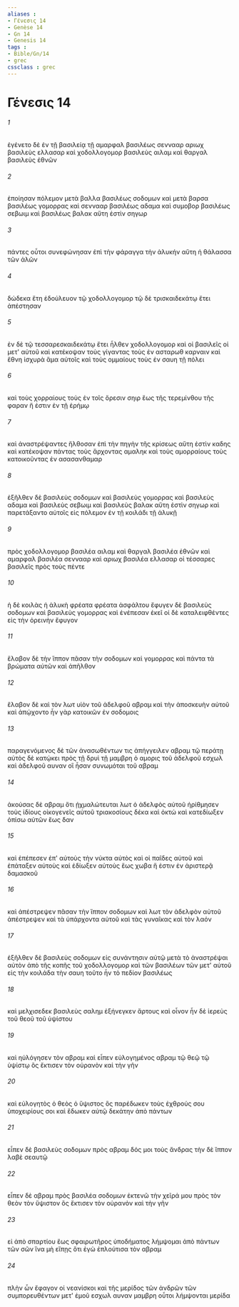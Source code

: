 ```yaml
---
aliases : 
- Γένεσις 14
- Genèse 14
- Gn 14
- Genesis 14
tags : 
- Bible/Gn/14
- grec
cssclass : grec
---
```


# Γένεσις 14

###### 1
ἐγένετο δὲ ἐν τῇ βασιλείᾳ τῇ αμαρφαλ βασιλέως σεννααρ αριωχ βασιλεὺς ελλασαρ καὶ χοδολλογομορ βασιλεὺς αιλαμ καὶ θαργαλ βασιλεὺς ἐθνῶν
###### 2
ἐποίησαν πόλεμον μετὰ βαλλα βασιλέως σοδομων καὶ μετὰ βαρσα βασιλέως γομορρας καὶ σεννααρ βασιλέως αδαμα καὶ συμοβορ βασιλέως σεβωιμ καὶ βασιλέως βαλακ αὕτη ἐστὶν σηγωρ
###### 3
πάντες οὗτοι συνεφώνησαν ἐπὶ τὴν φάραγγα τὴν ἁλυκήν αὕτη ἡ θάλασσα τῶν ἁλῶν
###### 4
δώδεκα ἔτη ἐδούλευον τῷ χοδολλογομορ τῷ δὲ τρισκαιδεκάτῳ ἔτει ἀπέστησαν
###### 5
ἐν δὲ τῷ τεσσαρεσκαιδεκάτῳ ἔτει ἦλθεν χοδολλογομορ καὶ οἱ βασιλεῖς οἱ μετ' αὐτοῦ καὶ κατέκοψαν τοὺς γίγαντας τοὺς ἐν ασταρωθ καρναιν καὶ ἔθνη ἰσχυρὰ ἅμα αὐτοῖς καὶ τοὺς ομμαίους τοὺς ἐν σαυη τῇ πόλει
###### 6
καὶ τοὺς χορραίους τοὺς ἐν τοῖς ὄρεσιν σηιρ ἕως τῆς τερεμίνθου τῆς φαραν ἥ ἐστιν ἐν τῇ ἐρήμῳ
###### 7
καὶ ἀναστρέψαντες ἤλθοσαν ἐπὶ τὴν πηγὴν τῆς κρίσεως αὕτη ἐστὶν καδης καὶ κατέκοψαν πάντας τοὺς ἄρχοντας αμαληκ καὶ τοὺς αμορραίους τοὺς κατοικοῦντας ἐν ασασανθαμαρ
###### 8
ἐξῆλθεν δὲ βασιλεὺς σοδομων καὶ βασιλεὺς γομορρας καὶ βασιλεὺς αδαμα καὶ βασιλεὺς σεβωιμ καὶ βασιλεὺς βαλακ αὕτη ἐστὶν σηγωρ καὶ παρετάξαντο αὐτοῖς εἰς πόλεμον ἐν τῇ κοιλάδι τῇ ἁλυκῇ
###### 9
πρὸς χοδολλογομορ βασιλέα αιλαμ καὶ θαργαλ βασιλέα ἐθνῶν καὶ αμαρφαλ βασιλέα σεννααρ καὶ αριωχ βασιλέα ελλασαρ οἱ τέσσαρες βασιλεῖς πρὸς τοὺς πέντε
###### 10
ἡ δὲ κοιλὰς ἡ ἁλυκὴ φρέατα φρέατα ἀσφάλτου ἔφυγεν δὲ βασιλεὺς σοδομων καὶ βασιλεὺς γομορρας καὶ ἐνέπεσαν ἐκεῖ οἱ δὲ καταλειφθέντες εἰς τὴν ὀρεινὴν ἔφυγον
###### 11
ἔλαβον δὲ τὴν ἵππον πᾶσαν τὴν σοδομων καὶ γομορρας καὶ πάντα τὰ βρώματα αὐτῶν καὶ ἀπῆλθον
###### 12
ἔλαβον δὲ καὶ τὸν λωτ υἱὸν τοῦ ἀδελφοῦ αβραμ καὶ τὴν ἀποσκευὴν αὐτοῦ καὶ ἀπῴχοντο ἦν γὰρ κατοικῶν ἐν σοδομοις
###### 13
παραγενόμενος δὲ τῶν ἀνασωθέντων τις ἀπήγγειλεν αβραμ τῷ περάτῃ αὐτὸς δὲ κατῴκει πρὸς τῇ δρυὶ τῇ μαμβρη ὁ αμορις τοῦ ἀδελφοῦ εσχωλ καὶ ἀδελφοῦ αυναν οἳ ἦσαν συνωμόται τοῦ αβραμ
###### 14
ἀκούσας δὲ αβραμ ὅτι ᾐχμαλώτευται λωτ ὁ ἀδελφὸς αὐτοῦ ἠρίθμησεν τοὺς ἰδίους οἰκογενεῖς αὐτοῦ τριακοσίους δέκα καὶ ὀκτώ καὶ κατεδίωξεν ὀπίσω αὐτῶν ἕως δαν
###### 15
καὶ ἐπέπεσεν ἐπ' αὐτοὺς τὴν νύκτα αὐτὸς καὶ οἱ παῖδες αὐτοῦ καὶ ἐπάταξεν αὐτοὺς καὶ ἐδίωξεν αὐτοὺς ἕως χωβα ἥ ἐστιν ἐν ἀριστερᾷ δαμασκοῦ
###### 16
καὶ ἀπέστρεψεν πᾶσαν τὴν ἵππον σοδομων καὶ λωτ τὸν ἀδελφὸν αὐτοῦ ἀπέστρεψεν καὶ τὰ ὑπάρχοντα αὐτοῦ καὶ τὰς γυναῖκας καὶ τὸν λαόν
###### 17
ἐξῆλθεν δὲ βασιλεὺς σοδομων εἰς συνάντησιν αὐτῷ μετὰ τὸ ἀναστρέψαι αὐτὸν ἀπὸ τῆς κοπῆς τοῦ χοδολλογομορ καὶ τῶν βασιλέων τῶν μετ' αὐτοῦ εἰς τὴν κοιλάδα τὴν σαυη τοῦτο ἦν τὸ πεδίον βασιλέως
###### 18
καὶ μελχισεδεκ βασιλεὺς σαλημ ἐξήνεγκεν ἄρτους καὶ οἶνον ἦν δὲ ἱερεὺς τοῦ θεοῦ τοῦ ὑψίστου
###### 19
καὶ ηὐλόγησεν τὸν αβραμ καὶ εἶπεν εὐλογημένος αβραμ τῷ θεῷ τῷ ὑψίστῳ ὃς ἔκτισεν τὸν οὐρανὸν καὶ τὴν γῆν
###### 20
καὶ εὐλογητὸς ὁ θεὸς ὁ ὕψιστος ὃς παρέδωκεν τοὺς ἐχθρούς σου ὑποχειρίους σοι καὶ ἔδωκεν αὐτῷ δεκάτην ἀπὸ πάντων
###### 21
εἶπεν δὲ βασιλεὺς σοδομων πρὸς αβραμ δός μοι τοὺς ἄνδρας τὴν δὲ ἵππον λαβὲ σεαυτῷ
###### 22
εἶπεν δὲ αβραμ πρὸς βασιλέα σοδομων ἐκτενῶ τὴν χεῖρά μου πρὸς τὸν θεὸν τὸν ὕψιστον ὃς ἔκτισεν τὸν οὐρανὸν καὶ τὴν γῆν
###### 23
εἰ ἀπὸ σπαρτίου ἕως σφαιρωτῆρος ὑποδήματος λήμψομαι ἀπὸ πάντων τῶν σῶν ἵνα μὴ εἴπῃς ὅτι ἐγὼ ἐπλούτισα τὸν αβραμ
###### 24
πλὴν ὧν ἔφαγον οἱ νεανίσκοι καὶ τῆς μερίδος τῶν ἀνδρῶν τῶν συμπορευθέντων μετ' ἐμοῦ εσχωλ αυναν μαμβρη οὗτοι λήμψονται μερίδα
